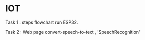 # IOT
Task 1 : steps flowchart run ESP32.


Task 2 : Web page convert-speech-to-text , 'SpeechRecognition'
